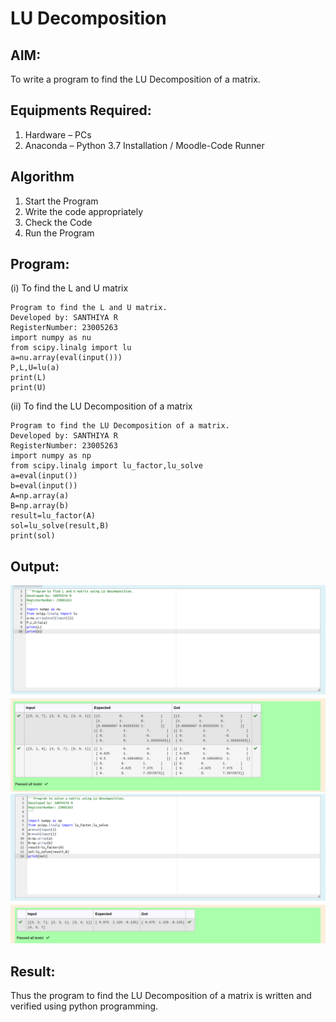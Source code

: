 # LU Decomposition 

## AIM:
To write a program to find the LU Decomposition of a matrix.

## Equipments Required:
1. Hardware – PCs
2. Anaconda – Python 3.7 Installation / Moodle-Code Runner

## Algorithm
1. Start the Program 
2. Write the code appropriately 
3. Check the Code
4. Run the Program

## Program:
(i) To find the L and U matrix
```
Program to find the L and U matrix.
Developed by: SANTHIYA R
RegisterNumber: 23005263
import numpy as nu
from scipy.linalg import lu
a=nu.array(eval(input()))
P,L,U=lu(a)
print(L)
print(U)
```
(ii) To find the LU Decomposition of a matrix
```
Program to find the LU Decomposition of a matrix.
Developed by: SANTHIYA R
RegisterNumber: 23005263
import numpy as np
from scipy.linalg import lu_factor,lu_solve
a=eval(input())
b=eval(input())
A=np.array(a)
B=np.array(b)
result=lu_factor(A)
sol=lu_solve(result,B)
print(sol)

```

## Output:
![lu decomposition](./LUDECOMPOSITION.png)
![output](./MATRIX.png)

## Result:
Thus the program to find the LU Decomposition of a matrix is written and verified using python programming.

